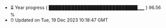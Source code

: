 - ⏳ Year progress { ████████████████████████████▁▁ } 96.56 %
- ⏰ Updated on Tue, 19 Dec 2023 10:18:47 GMT

